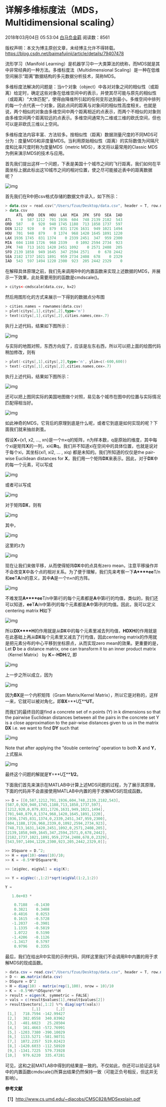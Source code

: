 # 详解多维标度法（MDS，Multidimensional scaling）

2018年03月04日 05:53:04 [白马负金羁](https://me.csdn.net/baimafujinji) 阅读数：8561



 版权声明：本文为博主原创文章，未经博主允许不得转载。	https://blog.csdn.net/baimafujinji/article/details/79407478

流形学习（Manifold Learning）是机器学习中一大类算法的统称，而MDS就是其中非常经典的一种方法。多维标度法（Multidimensional Scaling）是一种在低维空间展示“距离”数据结构的多元数据分析技术，简称MDS。



多维标度法解决的问题是：当n个对象（object）中各对对象之间的相似性（或距离）给定时，确定这些对象在低维空间中的表示，并使其尽可能与原先的相似性（或距离）“大体匹配”，使得由降维所引起的任何变形达到最小。多维空间中排列的每一个点代表一个对象，因此点间的距离与对象间的相似性高度相关。也就是说，两个相似的对象由多维空间中两个距离相近的点表示，而两个不相似的对象则由多维空间两个距离较远的点表示。多维空间通常为二维或三维的欧氏空间，但也可以是非欧氏三维以上空间。




多维标度法内容丰富、方法较多。按相似性（距离）数据测量尺度的不同MDS可分为：度量MDS和非度量MDS。当利用原始相似性（距离）的实际数值为间隔尺度和比率尺度时称为度量MDS（metric MDS），本文将以最常用的Classic MDS为例来演示MDS的技术与应用。





首先我们提出这样一个问题，下表是美国十个城市之间的飞行距离，我们如何在平面坐标上据此标出这10城市之间的相对位置，使之尽可能接近表中的距离数据呢？

![img](https://img-blog.csdn.net/20180304053740908)

首先我们在R中把csv格式存储的数据文件读入，如下所示：



```kotlin
> data.csv = read.csv("/Users/fzuo/Desktop/data.csv", header = T, row.names = 1)
> data.csv
     ATL  ORD  DEN  HOU  LAX  MIA  JFK  SFO  SEA  IAD
ATL    0  587 1212  701 1936  604  748 2139 2182  543
ORD  587    0  920  940 1745 1188  713 1858 1737  597
DEN 1212  920    0  879  831 1726 1631  949 1021 1494
HOU  701  940  879    0 1374  968 1420 1645 1891 1220
LAX 1936 1745  831 1374    0 2339 2451  347  959 2300
MIA  604 1188 1726  968 2339    0 1092 2594 2734  923
JFK  748  713 1631 1420 2451 1092    0 2571 2408  205
SFO 2139 1858  949 1645  347 2594 2571    0  678 2442
SEA 2182 1737 1021 1891  959 2734 2408  678    0 2329
IAD  543  597 1494 1220 2300  923  205 2442 2329    0
```


在解释具体原理之前，我们先来调用R中的内置函数来实现上述数据的MDS，并展示一下效果，此处需要用到的函数是cmdscale()。



```xml
> citys<-cmdscale(data.csv, k=2)
```

然后用图形化的方式来展示一下得到的数据点分布图

```go
> cities.names = rownames(data.csv)
> plot(citys[,1],citys[,2],type='n')
> text(citys[,1],citys[,2],cities.names,cex=.7)
```

执行上述代码，结果如下图所示：

![img](https://img-blog.csdn.net/20180303044621651)

与实际的地图对照，东西方向反了，应该是左东右西，所以可以把上面的绘图代码稍加修改，则有



```go
> plot(-citys[,1],citys[,2],type='n', ylim=c(-600,600)) 
> text(-citys[,1],citys[,2],cities.names,cex=.7)
```

执行上述代码，结果如下图所示：

![img](https://img-blog.csdn.net/20180303045222443)

还可以把上图同实际的美国地图做个对照，易见各个城市在图中的位置与实际情况匹配得相当好。

![img](https://img-blog.csdn.net/20180303035906662)

如此神奇的MDS，它背后的原理到底是什么呢，或者它到底是如何实现的呢？下面我们就来抽丝剥茧。



假设**X**={x1, x2, ..., xn}是一个n×q的矩阵，n为样本数，q是原始的维度，其中每个xi是矩阵**X**的一列，xi∈**R**q。我们并不知道xi在空间中的具体位置，也就是说对于每个xi，其坐标(xi1, xi2, ... , xiq) 都是未知的。我们所知道的仅仅是the pair-wise Euclidean distances for **X**，我们用一个矩阵**DX**来表示。因此，对于**DX**中的每一个元素，可以写成

![img](https://img-blog.csdn.net/20180303135027844)

或者可以写成

![img](https://img-blog.csdn.net/20180303135548749)

对于矩阵**DX**，则有

![img](https://img-blog.csdn.net/20180303135758111)

其中，

![img](https://img-blog.csdn.net/20180303141324671)

这里的z为

![img](https://img-blog.csdn.net/20180303141059299)

现在让我们来做平移，从而使得矩阵**DX**中的点具有zero mean，注意平移操作并不会改变**X**中各个点的相对关系。为了便于理解，我们先来考察一下**A****ee**T/n和**ee**T**A**/n的意义，其中**A**是一个n×n的方阵。

![img](https://img-blog.csdn.net/20180303145224567)

不难发现**A****ee**T/n中第i行的每个元素都是**A**中第i行的均值，类似的，我们还可以知道，**ee**T**A**/n中第i列的每个元素都是**A**中第i列的均值。因此，我可以定义centering matrix **H**如下

![img](https://img-blog.csdn.net/20180303145821982)

所以**DX****H**的作用就是从**DX**中的每个元素里减去列均值，**HDXH**的作用就是在此基础上再从**DX**每个元素里又减去了行均值，因此centering matrix的作用就是把元素分布的中心平移到坐标原点，从而实现zero mean的效果。更重要的是，Let **D** be a distance matrix, one can transform it to an inner product matrix （Kernel Matrix） by **K**=-**HDH**/2, 即

![img](https://img-blog.csdn.net/20180304032649891)

上一步之所以成立，因为

![img](https://img-blog.csdn.net/20180304031612345)

因为**BX**是一个内积矩阵（Gram Matrix/Kernel Matrix），所以它是对称的，这样一来，它就可以被对角化，即**BX**=**U∑****UT**。



而我们的最终目的是find a concrete set of n points (Y) in k dimensions so that the pairwise Euclidean distances between all the pairs in the concrete set Y is a close approximation to the pair-wise distances given to us in the matrix **DX** i.e. we want to find **DY** such that 

![img](https://img-blog.csdn.net/20180304033507379)

Note that after applying the ”double centering” operation to both **X** and **Y**，上式服从

![img](https://img-blog.csdn.net/20180304033515491)

最终这个问题的解就是**Y**=**U∑****1/2**。



下面我们首先来演示在MATLAB中计算上述MDS问题的过程，为了展示其原理，下面的代码并不会直接使用MATLAB中内置的用于求解MDS的现成函数。



```cs
>> D = [[0,587,1212,701,1936,604,748,2139,2182,543],
[587,0,920,940,1745,1188,713,1858,1737,597],
[1212,920,0,879,831,1726,1631,949,1021,1494],
[701,940,879,0,1374,968,1420,1645,1891,1220],
[1936,1745,831,1374,0,2339,2451,347,959,2300],
[604,1188,1726,968,2339,0,1092,2594,2734,923],
[748,713,1631,1420,2451,1092,0,2571,2408,205],
[2139,1858,949,1645,347,2594,2571,0,678,2442],
[2182,1737,1021,1891,959,2734,2408,678,0,2329],
[543,597,1494,1220,2300,923,205,2442,2329,0]];

>> DSquare = D.^2;
>> H = eye(10)-ones(10)/10;
>> K = -0.5*H*DSquare*H;

>> [eigVec, eigVal] = eig(K);

>> Y = eigVec(:,1:2)*sqrt(eigVal(1:2,1:2))

Y =

   1.0e+03 *

    0.7188   -0.1430
    0.3821    0.3408
   -0.4816    0.0253
    0.1615   -0.5728
   -1.2037   -0.3901
    1.1335   -0.5819
    1.0722    0.5190
   -1.4206   -0.1126
   -1.3417    0.5797
    0.9796    0.3355
```

最后，我们在给出R中实现的示例代码，同样这里我们不会调用R中内置的用于求解MDS的现成函数。



```cs
> data.csv = read.csv("/Users/fzuo/Desktop/data.csv", header = T, row.names = 1)
> D <- as.matrix(data.csv)
> DSqure = D^2
> H = diag(10) - matrix(rep(1,100), nrow = 10)/10
> K = -0.5*H%*%DSqure%*%H
> result = eigen(K, symmetric = FALSE)
> vals = c(result$values[1],result$values[2])
> result$vectors[,1:2] %*% diag(sqrt(vals))
            [,1]       [,2]
 [1,]   718.7594 -142.99427
 [2,]   382.0558  340.83962
 [3,]  -481.6023   25.28504
 [4,]   161.4663 -572.76991
 [5,] -1203.7380 -390.10029
 [6,]  1133.5271 -581.90731
 [7,]  1072.2357  519.02423
 [8,] -1420.6033 -112.58920
 [9,] -1341.7225  579.73928
[10,]   979.6220  335.47281
```

可见，这和之前MATLAB中得到的结果是一致的。不仅如此，你还可以验证这与R中的内置函数cmdscale()所算出结果仍然保持一致（可能正负号相反，但这并无影响）。







**参考文献**

【1】http://www.cs.umd.edu/~djacobs/CMSC828/MDSexplain.pdf